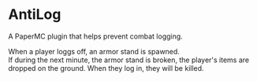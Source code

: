 # AntiLog
A PaperMC plugin that helps prevent combat logging.

When a player loggs off, an armor stand is spawned.  
If during the next minute, the armor stand is broken, the player's items are dropped on the ground.
When they log in, they will be killed.
